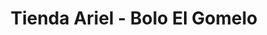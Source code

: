 ---
title: "Tienda Ariel - Bolo El Gomelo"
url: /santa-cruz-de-la-sierra/tienda-ariel-bolo-el-gomelo/
shop: Getränke
---